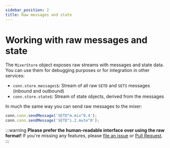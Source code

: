 ```yaml
---
sidebar_position: 2
title: Raw messages and state
---
```


# Working with raw messages and state

The `MixerStore` object exposes raw streams with messages and state data. You can use them for debugging purposes or for integration in other services:

- `conn.store.messages$`: Stream of all raw `SETD` and `SETS` messages (inbound and outbound)
- `conn.store.state$`: Stream of state objects, derived from the messages

In much the same way you can send raw messages to the mixer:

```ts
conn.conn.sendMessage('SETD^m.mix^0.4');
conn.conn.sendMessage('SETD^i.2.mute^0');
```

:::warning
**Please prefer the human-readable interface over using the raw format!** If you're missing any features, please [file an issue](https://github.com/fmalcher/soundcraft-ui/issues) or [Pull Request](https://github.com/fmalcher/soundcraft-ui/pulls).
:::

